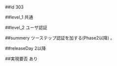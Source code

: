 ##id
303

##level_1
共通

##level_2
ユーザ認証

##summery
ツーステップ認証を加する(Phase2以降) 。

##releaseDay
2以降

##実現要否
あり

